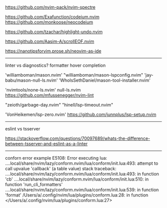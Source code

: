 https://github.com/nvim-pack/nvim-spectre

https://github.com/Exafunction/codeium.nvim
https://github.com/monkoose/neocodeium

https://github.com/tzachar/highlight-undo.nvim

https://github.com/Aasim-A/scrollEOF.nvim


https://nanotipsforvim.prose.sh/neovim-as-ide


---------------------------------------

linter vs diagnostics?
formatter
hover
completion


'williamboman/mason.nvim'
"williamboman/mason-lspconfig.nvim"
'jay-babu/mason-null-ls.nvim'
'WhoIsSethDaniel/mason-tool-installer.nvim'

'nvimtools/none-ls.nvim'
null-ls.nvim
https://github.com/mfussenegger/nvim-lint

"zeioth/garbage-day.nvim"
"hinell/lsp-timeout.nvim"

'VonHeikemen/lsp-zero.nvim'
https://github.com/junnplus/lsp-setup.nvim






---------------------------
eslint vs tsserver

https://stackoverflow.com/questions/70097689/whats-the-difference-between-tsserver-and-eslint-as-a-linter

-------------------------------
conforn error example
E5108: Error executing lua: ....local/share/nvim/lazy/conform.nvim/lua/conform/init.lua:493: attempt to call upvalue 'callback' (a table value)
stack traceback:
	....local/share/nvim/lazy/conform.nvim/lua/conform/init.lua:493: in function 'cb'
	....local/share/nvim/lazy/conform.nvim/lua/conform/init.lua:510: in function 'run_cli_formatters'
	....local/share/nvim/lazy/conform.nvim/lua/conform/init.lua:539: in function 'format'
	/Users/a/.config/nvim/lua/plugins/conform.lua:28: in function </Users/a/.config/nvim/lua/plugins/conform.lua:27>


